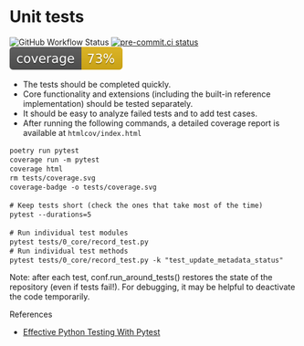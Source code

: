 # Unit tests

![GitHub Workflow Status](https://img.shields.io/github/actions/workflow/status/CoLRev-Ecosystem/colrev/tests.yml)
[![pre-commit.ci status](https://results.pre-commit.ci/badge/github/CoLRev-Ecosystem/colrev/main.svg)](https://results.pre-commit.ci/latest/github/CoLRev-Ecosystem/colrev/main)
![Coverage](https://raw.githubusercontent.com/CoLRev-Ecosystem/colrev/main/tests/coverage.svg)

- The tests should be completed quickly.
- Core functionality and extensions (including the built-in reference implementation) should be tested separately.
- It should be easy to analyze failed tests and to add test cases.
- After running the following commands, a detailed coverage report is available at ``htmlcov/index.html``

```
poetry run pytest
coverage run -m pytest
coverage html
rm tests/coverage.svg
coverage-badge -o tests/coverage.svg

# Keep tests short (check the ones that take most of the time)
pytest --durations=5

# Run individual test modules
pytest tests/0_core/record_test.py
# Run individual test methods
pytest tests/0_core/record_test.py -k "test_update_metadata_status"
```

Note: after each test, conf.run_around_tests() restores the state of the repository (even if tests fail!). For debugging, it may be helpful to deactivate the code temporarily.


References

- [Effective Python Testing With Pytest](https://realpython.com/pytest-python-testing/)
